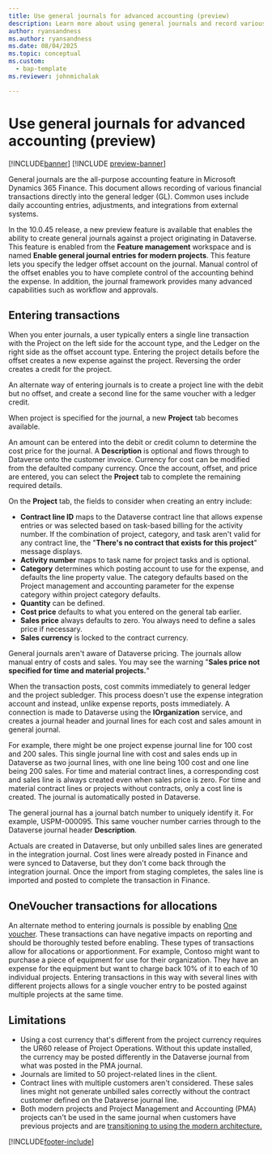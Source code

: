 ```yaml
---
title: Use general journals for advanced accounting (preview)
description: Learn more about using general journals and record various financial transactions directly into the general ledger.
author: ryansandness
ms.author: ryansandness
ms.date: 08/04/2025
ms.topic: conceptual
ms.custom: 
  - bap-template
ms.reviewer: johnmichalak

---
```


# Use general journals for advanced accounting (preview)

[!INCLUDE[banner](../includes/banner.md)]
[!INCLUDE [preview-banner](~/../shared-content/shared/preview-includes/preview-banner.md)]

General journals are the all-purpose accounting feature in Microsoft Dynamics 365 Finance. This document allows recording of various financial transactions directly into the general ledger (GL). Common uses include daily accounting entries, adjustments, and integrations from external systems.

In the 10.0.45 release, a new preview feature is available that enables the ability to create general journals against a project originating in Dataverse. This feature is enabled from the **Feature management** workspace and is named **Enable general journal entries for modern projects**. This feature lets you specify the ledger offset account on the journal. Manual control of the offset enables you to have complete control of the accounting behind the expense. In addition, the journal framework provides many advanced capabilities such as workflow and approvals.

## Entering transactions

When you enter journals, a user typically enters a single line transaction with the Project on the left side for the account type, and the Ledger on the right side as the offset account type. Entering the project details before the offset creates a new expense against the project. Reversing the order creates a credit for the project.

An alternate way of entering journals is to create a project line with the debit but no offset, and create a second line for the same voucher with a ledger credit.

When project is specified for the journal, a new **Project** tab becomes available.

An amount can be entered into the debit or credit column to determine the cost price for the journal. A **Description** is optional and flows through to Dataverse onto the customer invoice. Currency for cost can be modified from the defaulted company currency. Once the account, offset, and price are entered, you can select the **Project** tab to complete the remaining required details.

On the **Project** tab, the fields to consider when creating an entry include:

- **Contract line ID** maps to the Dataverse contract line that allows expense entries or was selected based on task-based billing for the activity number. If the combination of project, category, and task aren't valid for any contract line, the "**There's no contract that exists for this project**" message displays.
- **Activity number** maps to task name for project tasks and is optional.
- **Category** determines which posting account to use for the expense, and defaults the line property value. The category defaults based on the Project management and accounting parameter for the expense category within project category defaults.
- **Quantity** can be defined.
- **Cost price** defaults to what you entered on the general tab earlier.
- **Sales price** always defaults to zero. You always need to define a sales price if necessary.
- **Sales currency** is locked to the contract currency.

General journals aren't aware of Dataverse pricing. The journals allow manual entry of costs and sales. You may see the warning "**Sales price not specified for time and material projects.**"

When the transaction posts, cost commits immediately to general ledger and the project subledger. This process doesn't use the expense integration account and instead, unlike expense reports, posts immediately. A connection is made to Dataverse using the **IOrganization** service, and creates a journal header and journal lines for each cost and sales amount in general journal. 

For example, there might be one project expense journal line for 100 cost and 200 sales. This single journal line with cost and sales ends up in Dataverse as two journal lines, with one line being 100 cost and one line being 200 sales. For time and material contract lines, a corresponding cost and sales line is always created even when sales price is zero. For time and material contract lines or projects without contracts, only a cost line is created. The journal is automatically posted in Dataverse.

The general journal has a journal batch number to uniquely identify it. For example, USPM-000095. This same voucher number carries through to the Dataverse journal header **Description**.

Actuals are created in Dataverse, but only unbilled sales lines are generated in the integration journal. Cost lines were already posted in Finance and were synced to Dataverse, but they don't come back through the integration journal. Once the import from staging completes, the sales line is imported and posted to complete the transaction in Finance.

## OneVoucher transactions for allocations

An alternate method to entering journals is possible by enabling [One voucher](/dynamics365/finance/general-ledger/one-voucher). These transactions can have negative impacts on reporting and should be thoroughly tested before enabling. These types of transactions allow for allocations or apportionment. For example, Contoso might want to purchase a piece of equipment for use for their organization. They have an expense for the equipment but want to charge back 10% of it to each of 10 individual projects. Entering transactions in this way with several lines with different projects allows for a single voucher entry to be posted against multiple projects at the same time.

## Limitations

- Using a cost currency that's different from the project currency requires the UR60 release of Project Operations. Without this update installed, the currency may be posted differently in the Dataverse journal from what was posted in the PMA journal.
- Journals are limited to 50 project-related lines in the client.
- Contract lines with multiple customers aren't considered. These sales lines might not generate unbilled sales correctly without the contract customer defined on the Dataverse journal line.
- Both modern projects and Project Management and Accounting (PMA) projects can't be used in the same journal when customers have previous projects and are [transitioning to using the modern architecture.](../prod-pma/move-to-modern-architecture.md)

[!INCLUDE[footer-include](../includes/footer-banner.md)]
